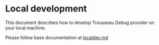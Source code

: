 # Local development

This document describes how to develop Trousseau Debug provider on your local machine.

Please follow base documentation at [localdev.md](../localdev.md)
